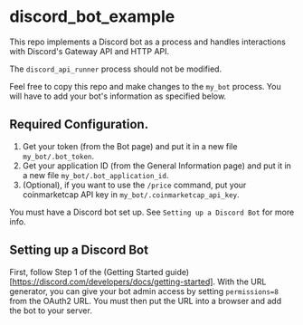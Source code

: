 # discord_bot_example

This repo implements a Discord bot as a process and handles interactions with Discord's Gateway API and HTTP API.

The `discord_api_runner` process should not be modified.

Feel free to copy this repo and make changes to the `my_bot` process. You will have to add your bot's information as specified below.

## Required Configuration.

1. Get your token (from the Bot page) and put it in a new file `my_bot/.bot_token`.
2. Get your application ID (from the General Information page) and put it in a new file `my_bot/.bot_application_id`.
3. (Optional), if you want to use the `/price` command, put your coinmarketcap API key in `my_bot/.coinmarketcap_api_key`.

You must have a Discord bot set up. See `Setting up a Discord Bot` for more info.

## Setting up a Discord Bot

First, follow Step 1 of the (Getting Started guide)[https://discord.com/developers/docs/getting-started].
With the URL generator, you can give your bot admin access by setting `permissions=8` from the OAuth2 URL.
You must then put the URL into a browser and add the bot to your server.
